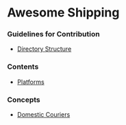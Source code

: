 # Awesome Shipping

### Guidelines for Contribution
- [Directory Structure](https://en.wikipedia.org/wiki/ISO_3166-2) 

### Contents

- [Platforms](#platforms)


### Concepts

- [Domestic Couriers](services/domestic-couriers)
